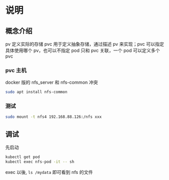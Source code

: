 # 说明

## 概念介绍

pv 定义实际的存储
pvc 用于定义抽象存储，通过描述 pv 来实现；pvc 可以指定具体使用哪个 pv，也可以不指定
pod 只和 pvc 关联，一个 pod 可以定义多个 pvc

### pvc 主机

docker 版的 nfs_server 和 nfs-common 冲突

```bash
sudo apt install nfs-common
```

### 测试

```bash
sudo mount -t nfs4 192.168.88.126:/nfs xxx
```

## 调试

先启动

```bash
kubectl get pod
kubectl exec nfs-pod -it -- sh
```

exec 以後, `ls /mydata` 即可看到 nfs 的文件
